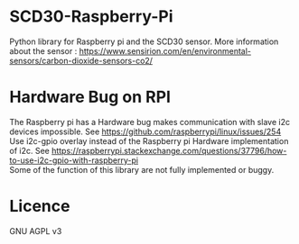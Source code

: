 # SCD30-Raspberry-Pi
Python library for Raspberry pi and the SCD30 sensor.
More information about the sensor : https://www.sensirion.com/en/environmental-sensors/carbon-dioxide-sensors-co2/

# Hardware Bug on RPI
The Raspberry pi has a Hardware bug makes communication with slave i2c devices impossible.
See https://github.com/raspberrypi/linux/issues/254
Use i2c-gpio overlay instead of the Raspberry pi Hardware implementation of i2c.
See https://raspberrypi.stackexchange.com/questions/37796/how-to-use-i2c-gpio-with-raspberry-pi
<br />
Some of the function of this library are not fully implemented or buggy.

# Licence

GNU AGPL v3
